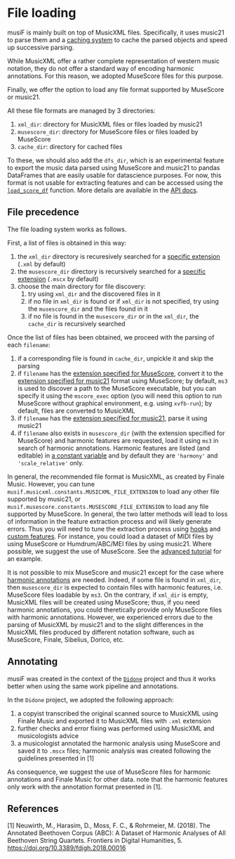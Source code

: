 # File loading

musiF is mainly built on top of MusicXML files. Specifically, it uses music21 to
parse them and a [caching system](./Caching.html) to cache the parsed objects and speed
up successive parsing.

While MusicXML offer a rather complete representation of western music notation, they do
not offer a standard way of encoding harmonic annotations. For this reason, we adopted
MuseScore files for this purpose.

Finally, we offer the option to load any file format supported by MuseScore or
music21.

All these file formats are managed by 3 directories:
1. `xml_dir`: directory for MusicXML files or files loaded by music21
2. `musescore_dir`: directory for MuseScore files or files loaded by MuseScore
3. `cache_dir`: directory for cached files

To these, we should also add the `dfs_dir`, which is an experimental feature to export
the music data parsed using MuseScore and music21 to pandas DataFrames that are
easily usable for datascience purposes. For now, this format is not usable for
extracting features and can be accessed using the
[`load_score_df`](./API/musif.cache.html#musif.cache.utils.load_score_df) function.
More details are available in the [API
docs](./API/musif.cache.html#musif.cache.utils.store_score_df).

## File precedence

The file loading system works as follows.

First, a list of files is obtained in this way:

1. the `xml_dir` directory is recuresively searched for a [specific
   extension](./API/musif.musicxml.html#musif.musicxml.constants.MUSICXML_FILE_EXTENSION)
   (`.xml` by default)
2. the `musescore_dir` directory is recursively searched for a
   [specific
   extension](./API/musif.musescore.html#musif.musescore.constants.MUSESCORE_FILE_EXTENSION)
   (`.mscx` by default)
3. choose the main directory for file discovery:
    1. try using `xml_dir` and the discovered files in it
    2. if no file in `xml_dir` is found or if `xml_dir` is not specified, try using the
     `musescore_dir` and the files found in it 
    3. if no file is found in the `musescore_dir` or in the `xml_dir`, the `cache_dir` is
     recursively searched

Once the list of files has been obtained, we proceed with the parsing of each
`filename`:
1. if a corresponding file is found in `cache_dir`, unpickle it and skip the parsing
2. if `filename` has the [extension specified for
   MuseScore](./API/musif.musescore.html#musif.musescore.constants.MUSESCORE_FILE_EXTENSION),
   convert it to the [extension specified for
   music21](./API/musif.musicxml.html#musif.musicxml.constants.MUSICXML_FILE_EXTENSION)
   format using MuseScore; by default, `ms3` is used to discover a path to the MuseScore
   executable, but you can specify it using the `mscore_exec` option (you will need this
   option to run MuseScore without graphical environment, e.g. using `xvfb-run`); by
   default, files are converted to MusicXML
3. if `filename` has the [extension specified for
   music21](./API/musif.musicxml.html#musif.musicxml.constants.MUSICXML_FILE_EXTENSION),
   parse it using music21
4. if `filename` also exists in `musescore_dir` (with the extension specified for
   MuseScore) and harmonic features are requested, load it using `ms3` in search of
   harmonic annotations. Harmonic features are listed (and editable) in [a constant
   variable](./API/musif.extract.html#musif.extract.constants.REQUIRE_MSCORE) and by
   default they are `'harmony'` and `'scale_relative'` only.

In general, the recommended file format is MusicXML, as created by Finale Music.
However, you can tune `musif.musicxml.constants.MUSICXML_FILE_EXTENSION` to load any
other file supported by music21, or `musif.musescore.constants.MUSESCORE_FILE_EXTENSION`
to load any file supported by MuseScore. In general, the two latter methods will lead to
loss of information in the feature extraction process and will likely generate errors.
Thus you will need to tune the extraction process using [hooks](./Hooks.html) and
[custom features](./Custom_features.html). For instance, you could load a dataset of
MIDI files by using MuseScore or Humdrum/ABC/MEI files by using music21. Where possible,
we suggest the use of MuseScore. See the [advanced tutorial]() for an example.

It is not possible to mix MuseScore and music21 except for the case where [harmonic
annotations](./API/musif.extract.html#musif.extract.constants.REQUIRE_MSCORE) are
needed. Indeed, if some file is found in `xml_dir`, then
`musescore_dir` is expected to contain files with harmonic features, i.e. MuseScore
files loadable by `ms3`. On the contrary, if `xml_dir` is empty, MusicXML files will
be created using MuseScore; thus, if you need harmonic annotations, you could
theretically provide only MuseScore files with harmonic annotations. However, we
experienced errors due to the parsing of MusicXML by music21 and to the  slight
differences in the MusicXML files produced by different notation software, such as
MuseScore, Finale, Sibelius, Dorico, etc.

## Annotating

musiF was created in the context of the [`Didone`](https://didone.eu) project and thus
it works better when using the same work pipeline and annotations.

In the `Didone` project, we adopted the following approach:
1. a copyist transcribed the original scanned source to MusicXML using Finale Music and
   exported it to MusicXML files with `.xml` extension
2. further checks and error fixing was performed using MusicXML and musicologists
   advice
3. a musicologist annotated the harmonic analysis using MuseScore and saved it to
   `.mscx` files; harmonic analysis was created following the guidelines presented in [1]

As consequence, we suggest the use of MuseScore files for harmonic annotations and Finale
Music for other data. note that the harmonic features only work with the annotation
format presented in [1].

## References

[1] Neuwirth, M., Harasim, D., Moss, F. C., & Rohrmeier, M. (2018). The Annotated Beethoven Corpus (ABC): A Dataset of Harmonic Analyses of All Beethoven String Quartets. Frontiers in Digital Humanities, 5. https://doi.org/10.3389/fdigh.2018.00016



